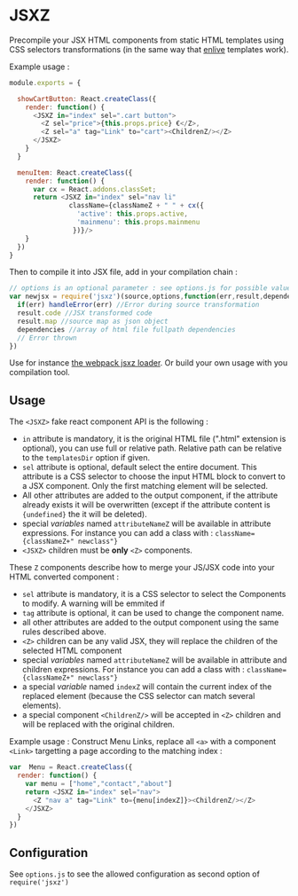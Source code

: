 JSXZ
====

Precompile your JSX HTML components from static HTML templates using CSS
selectors transformations (in the same way that [enlive](https://github.com/cgrand/enlive) templates work).

Example usage :

```javascript
module.exports = {

  showCartButton: React.createClass({
    render: function() {
      <JSXZ in="index" sel=".cart button">
        <Z sel="price">{this.props.price} €</Z>,
        <Z sel="a" tag="Link" to="cart"><ChildrenZ/></Z>
      </JSXZ>
    }
  }

  menuItem: React.createClass({
    render: function() {
      var cx = React.addons.classSet;
      return <JSXZ in="index" sel="nav li"
               className={classNameZ + " " + cx({
                 'active': this.props.active,
                 'mainmenu': this.props.mainmenu
                })}/>
    }
  })
}

```

Then to compile it into JSX file, add in your compilation chain :

```javascript
// options is an optional parameter : see options.js for possible values and default
var newjsx = require('jsxz')(source,options,function(err,result,dependencies){
  if(err) handleError(err) //Error during source transformation
  result.code //JSX transformed code
  result.map //source map as json object
  dependencies //array of html file fullpath dependencies
  // Error thrown
})
```

Use for instance [the webpack jsxz loader](https://github.com/awetzel/jsxz-loader).
Or build your own usage with you compilation tool.

## Usage

The `<JSXZ>` fake react component API is the following : 

- `in` attribute is mandatory, it is the original HTML file (".html" extension is optional),
  you can use full or relative path. Relative path can be relative to the `templatesDir` option if given.
- `sel` attribute is optional, default select the entire document.
  This attribute is a CSS selector to choose the input HTML block to
  convert to a JSX component. Only the first matching element will be
  selected.
- All other attributes are added to the output component, if the
  attribute already exists it will be overwritten (except if the
  attribute content is `{undefined}` the it will be deleted). 
- special *variables* named `attributeNameZ` will be available 
  in attribute expressions. For instance you can add a class with :
  `className={classNameZ+" newclass"}`
- `<JSXZ>` children must be **only** `<Z>` components.

These `Z` components describe how to merge your JS/JSX code into your
  HTML converted component :

- `sel` attribute is mandatory, it is a CSS selector to select 
  the Components to modify. A warning will be emmited if 
- `tag` attribute is optional, it can be used to change the component
  name.
- all other attributes are added to the output component using the same
  rules described above.
- `<Z>` children can be any valid JSX, they will replace
  the children of the selected HTML component
- special *variables* named `attributeNameZ` will be available in
  attribute and children expressions. For instance you can add a
  class with : `className={classNameZ+" newclass"}`
- a special *variable* named `indexZ` will contain the current index
  of the replaced element (because the CSS selector can match several
  elements).
- a special component `<ChildrenZ/>` will be accepted in `<Z>` children and
  will be replaced with the original children.

Example usage :
Construct Menu Links, replace all `<a>` with a component `<Link>`
targetting a page according to the matching index :

```javascript
var  Menu = React.createClass({
  render: function() {
    var menu = ["home","contact","about"]
    return <JSXZ in="index" sel="nav">
      <Z "nav a" tag="Link" to={menu[indexZ]}><ChildrenZ/></Z>
    </JSXZ>
  }
})
```

## Configuration

See `options.js` to see the allowed configuration as second option of `require('jsxz')`
